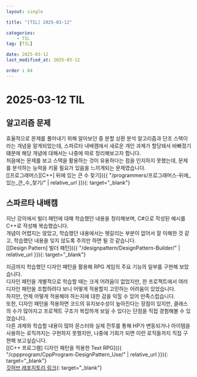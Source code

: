 ```yaml
---
layout: single

title: "[TIL] 2025-03-12"

categories:
    - TIL
tag: [TIL]

date: 2025-03-12
last_modified_at: 2025-03-12

order : 84
---
```


# 2025-03-12 TIL

## 알고리즘 문제

효율적으로 문제를 풀어내기 위해 알아보던 중 분할 상환 분석 알고리즘과 단조 스택이라는 개념을 알게되었는데, 스파르타 내배캠에서 새로운 개인 과제가 할당돼서 바빠졌기 떄문에 해당 개념에 대해서는 나중에 따로 정리해보고자 합니다.  
처음에는 문제를 보고 스택을 활용하는 것이 유용하다는 점을 인지하지 못했는데, 문제를 분석하는 능력을 키울 필요가 있음을 느끼게되는 문제였습니다.  
[[프로그래머스][C++] 뒤에 있는 큰 수 찾기]({{ "/programmers/프로그래머스-뒤에_있는_큰_수_찾기/" | relative_url }}){: target="_blank"}

## 스파르타 내배캠

지난 강의에서 빌더 패턴에 대해 학습했던 내용을 정리해보며, C#으로 작성된 예시를 C++로 작성해 복습했습니다.  
개념이 어렵지는 않았고, 학습했던 내용에서는 헷갈리는 부분이 없어서 잘 이해한 것 같고, 학습했던 내용을 잊지 않도록 주의만 하면 될 것 같습니다.  
[[Design Pattern] 빌더 패턴]({{ "/designpattern/DesignPattern-Builder/" | relative_url }}){: target="_blank"}

지금까지 학습했던 디자인 패턴을 활용해 RPG 게임의 주요 기능의 일부를 구현해 보았습니다.  
디자인 패턴을 개별적으로 학습할 때는 크게 어려움이 없었지만, 한 프로젝트에서 여러 디자인 패턴을 조합하려다 보니 어떻게 적용할지 고민하는 어려움이 있었습니다.  
하지만, 언제 어떻게 적용해야 하는지에 대한 감을 익힐 수 있어 만족스럽습니다.  
또한, 디자인 패턴을 적용하면 코드의 유지보수성이 높아진다는 장점이 있지만, 클래스의 수가 많아지고 프로젝트 구조가 복잡하게 보일 수 있다는 단점을 직접 경험해볼 수 있었습니다.  
다른 과제와 학습할 내용이 많아 몬스터와 실제 전투를 통해 HP가 변동되거나 아이템을 사용하는 로직까지는 구현하지 못했지만, 나중에 기회가 되면 이런 로직들까지 직접 구현해 보고싶습니다.  
[[C++ 프로그램] 디자인 패턴을 적용한 Text RPG]({{ "/cppprogram/CppProgram-DesignPattern_Use/" | relative_url }}){: target="_blank"}  
[깃허브 레포지토리 링크](https://github.com/SeonBab/RPG_DesignPatterns){: target="_blank"}

